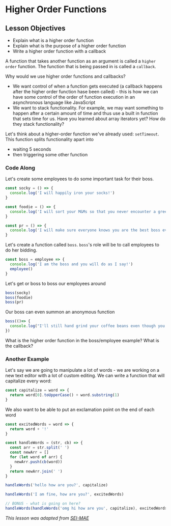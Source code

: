 # Higher Order Functions

## Lesson Objectives

* Explain what is a higher order function
* Explain what is the purpose of a higher order function
* Write a higher order function with a callback

A function that takes another function as an argument is called a `higher order` function. The function that is being passed in is called a `callback`.

Why would we use higher order functions and callbacks?

* We want control of when a function gets executed \(a callback happens after the higher order function hase been called\) - this is how we can have some control of the order of function execution in an asynchronous language like JavaScript
* We want to stack functionality. For example, we may want something to happen after a certain amount of time and thus use a built in function that sets time for us. Have you learned about array iterators yet? How do they stack functionality?

Let's think about a higher-order function we've already used: `setTimeout`. This function splits functionality apart into

* waiting 5 seconds
* then triggering some other function

### Code Along

Let's create some employees to do some important task for their boss.

```javascript
const socky = () => {
  console.log('I will happily iron your socks!')
}

const foodie = () => {
  console.log('I will sort your M&Ms so that you never encounter a green one!')
}

const pr = () => {
  console.log('I will make sure everyone knows you are the best boss ever')
}
```

Let's create a function called `boss`. `boss`'s role will be to call employees to do her bidding.

```javascript
const boss = employee => {
  console.log('I am the boss and you will do as I say!')
  employee()
}
```

Let's get or boss to boss our employees around

```javascript
boss(socky)
boss(foodie)
boss(pr)
```

Our boss can even summon an anonymous function

```javascript
boss(()=> {
  console.log("I'll still hand grind your coffee beans even though you never remember my name")
})
```

What is the higher order function in the boss/employee example? What is the callback?

### Another Example

Let's say we are going to manipulate a lot of words - we are working on a new text editor with a lot of custom editing. We can write a function that will capitalize every word:

```javascript
const capitalize = word => {
  return word[0].toUpperCase() + word.substring(1)
}
```

We also want to be able to put an exclamation point on the end of each word

```javascript
const excitedWords = word => {
  return word + '!'
}
```

```javascript
const handleWords = (str, cb) => {
  const arr = str.split(' ')
  const newArr = []
  for (let word of arr) {
    newArr.push(cb(word))
  }
  return newArr.join(' ')
}

handleWords('hello how are you?', capitalize)

handleWords('I am fine, how are you?', excitedWords)

// BONUS - what is going on here?
handleWords(handleWords('omg hi how are you', capitalize), excitedWords)
```

_This lesson was adapted from_ [_SEI-MAE_](https://git.generalassemb.ly/Software-Engineering-Immersive-Remote/SEIR-MAE-INSTRUCTORS/blob/master/unit_1/w04d1/instructor_notes/1.%20Callbacks.md)
